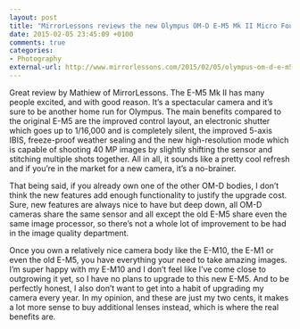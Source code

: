 ```yaml
---
layout: post
title: "MirrorLessons reviews the new Olympus OM-D E-M5 Mk II Micro Four Thirds camera"
date: 2015-02-05 23:45:09 +0100
comments: true
categories: 
- Photography
external-url: http://www.mirrorlessons.com/2015/02/05/olympus-om-d-e-m5-mark-ii-review-chapter-whats-new-whats-great/
---
```


Great review by Mathiew of MirrorLessons. The E-M5 Mk II has many people excited, and with good reason. It’s a spectacular camera and it’s sure to be another home run for Olympus. The main benefits compared to the original E-M5 are the improved control layout, an electronic shutter which goes up to 1/16,000 and is completely silent, the improved 5-axis IBIS, freeze-proof weather sealing and the new high-resolution mode which is capable of shooting 40 MP images by slightly shifting the sensor and stitching multiple shots together. All in all, it sounds like a pretty cool refresh and if you’re in the market for a new camera, it’s a no-brainer.

That being said, if you already own one of the other OM-D bodies, I don’t think the new features add enough functionality to justify the upgrade cost. Sure, new features are always nice to have but deep down, all OM-D cameras share the same sensor and all except the old E-M5 share even the same image processor, so there’s not a whole lot of improvement to be had in the image quality department. 

Once you own a relatively nice camera body like the E-M10, the E-M1 or even the old E-M5, you have everything your need to take amazing images. I’m super happy with my E-M10 and I don’t feel like I’ve come close to outgrowing it yet, so I have no plans to upgrade to this new E-M5. And to be perfectly honest, I also don’t want to get into a habit of upgrading my camera every year. In my opinion, and these are just my two cents, it makes a lot more sense to buy additional lenses instead, which is where the real benefits are.